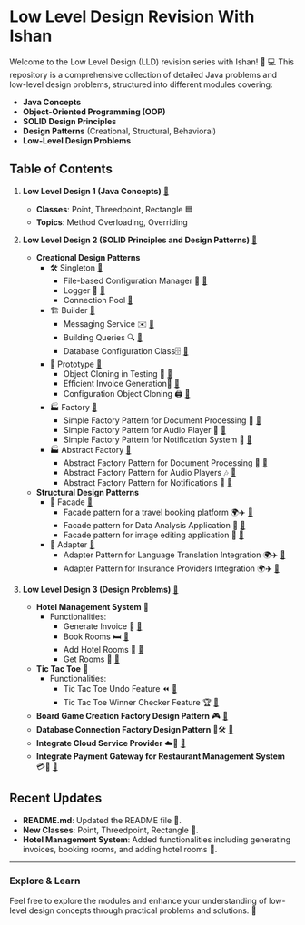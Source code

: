 # Low Level Design Revision With Ishan

Welcome to the Low Level Design (LLD) revision series with Ishan! 🚀 💻
This repository is a comprehensive collection of detailed Java problems and low-level design problems, structured into
different modules covering:

- **Java Concepts**
- **Object-Oriented Programming (OOP)**
- **SOLID Design Principles**
- **Design Patterns** (Creational, Structural, Behavioral)
- **Low-Level Design Problems**

## Table of Contents

1. **Low Level Design 1 (Java Concepts)** [🔗](/lld-1/)
    - **Classes**: Point, Threedpoint, Rectangle 🟦
    - **Topics**: Method Overloading, Overriding

2. **Low Level Design 2 (SOLID Principles and Design Patterns)** [🔗](/lld-2/)
    - **Creational Design Patterns**
        - 🛠️ Singleton [🔗](/lld-2/src/main/java/singleton)
            - File-based Configuration Manager 📁 [🔗](/lld-2/src/main/java/singleton/q1)
            - Logger 📜 [🔗](/lld-2/src/main/java/singleton/q2)
            - Connection Pool [🔗](/lld-2/src/main/java/singleton/q3)
        - 🏗️ Builder [🔗](/lld-2/src/main/java/builder)
            - Messaging Service ✉️ [🔗](/lld-2/src/main/java/builder/q1)
            - Building Queries 🔍 [🔗](/lld-2/src/main/java/builder/q2)
            - Database Configuration Class🗄️ [🔗](/lld-2/src/main/java/builder/q3)
        - 🧬 Prototype [🔗](/lld-2/src/main/java/prototype)
            - Object Cloning in Testing 🧪 [🔗](/lld-2/src/main/java/prototype/q1)
            - Efficient Invoice Generation🧾 [🔗](/lld-2/src/main/java/prototype/q2)
            - Configuration Object Cloning 🖨️ [🔗](/lld-2/src/main/java/prototype/q3)
        - 🏭 Factory [🔗](/lld-2/src/main/java/factory)
            - Simple Factory Pattern for Document Processing 📃 [🔗](/lld-2/src/main/java/factory/q1)
            - Simple Factory Pattern for Audio Player 🎵 [🔗](/lld-2/src/main/java/factory/q2)
            - Simple Factory Pattern for Notification System 🔔 [🔗](/lld-2/src/main/java/factory/q3)
        - 🏭 Abstract Factory [🔗](/lld-2/src/main/java/abstractfactory)
            - Abstract Factory Pattern for Document Processing 📑 [🔗](/lld-2/src/main/java/abstractfactory/q1)
            - Abstract Factory Pattern for Audio Players 🎶 [🔗](/lld-2/src/main/java/abstractfactory/q2)
            - Abstract Factory Pattern for Notifications 📢 [🔗](/lld-2/src/main/java/abstractfactory/q3)
    - **Structural Design Patterns**
        - 🏢 Facade [🔗](/lld-2/src/main/java/structural/facade)
            - Facade pattern for a travel booking platform 🌍✈️ [🔗](/lld-2/src/main/java/structural/facade/q1)
            - Facade pattern for Data Analysis Application 📑 [🔗](/lld-2/src/main/java/structural/facade/q2)
            - Facade pattern for image editing application 📢 [🔗](/lld-2/src/main/java/structural/facade/q3)
        - 🏢 Adapter [🔗](/lld-2/src/main/java/structural/adapter)
            - Adapter Pattern for Language Translation Integration 🌍✈️ [🔗](/lld-2/src/main/java/structural/adapter/q1)
            - Adapter Pattern for Insurance Providers Integration 🌍✈️ [🔗](/lld-2/src/main/java/structural/adapter/q2)

3. **Low Level Design 3 (Design Problems)** [🔗](/lld-3/)
    - **Hotel Management System** 🏨
        - Functionalities:
            - Generate Invoice 🧾 [🔗](/lld-3/src/main/java/class2/generateinvoices)
            - Book Rooms 🛏️ [🔗](/lld-3/src/main/java/class2/bookrooms)
            - Add Hotel Rooms 🏢 [🔗](/lld-3/src/main/java/class2/addroomshotelmanagement)
            - Get Rooms 🔑 [🔗](/lld-3/src/main/java/class2/getrooms)
    - **Tic Tac Toe** 🎲
        - Functionalities:
            - Tic Tac Toe Undo Feature ⏪ [🔗](/lld-3/src/main/java/class3/tttundo)
            - Tic Tac Toe Winner Checker Feature 🏆 [🔗](/lld-3/src/main/java/class3/tttwinnerchecker)
    - **Board Game Creation Factory Design Pattern** 🎮 [🔗](/lld-3/src/main/java/class3/boardgamecreation)
    - **Database Connection Factory Design Pattern** 🔗🛠️ [🔗](/lld-3/src/main/java/class3/databaseconnection)
    - **Integrate Cloud Service Provider** ☁️📡 [🔗](/lld-3/src/main/java/class3/cloudproviders)
    - **Integrate Payment Gateway for Restaurant Management System**
      💳🍴 [🔗](/lld-3/src/main/java/class5/changepaymentgateway)

## Recent Updates

- **README.md**: Updated the README file 📄.
- **New Classes**: Point, Threedpoint, Rectangle 📐.
- **Hotel Management System**: Added functionalities including generating invoices, booking rooms, and adding hotel
  rooms 🏢.

---

### Explore & Learn

Feel free to explore the modules and enhance your understanding of low-level design concepts through practical problems
and solutions. 🌟

